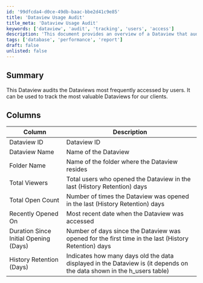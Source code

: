 ```yaml
---
id: '99dfcda4-d0ce-49db-baac-bbe2d41c9e85'
title: 'Dataview Usage Audit'
title_meta: 'Dataview Usage Audit'
keywords: ['dataview', 'audit', 'tracking', 'users', 'access']
description: 'This document provides an overview of a Dataview that audits the most frequently accessed Dataviews by users, allowing for the tracking of valuable Dataviews for clients. It includes detailed information on the columns used in the audit, such as Dataview ID, name, folder, and access statistics.'
tags: ['database', 'performance', 'report']
draft: false
unlisted: false
---
```


## Summary

This Dataview audits the Dataviews most frequently accessed by users. It can be used to track the most valuable Dataviews for our clients.

## Columns

| Column                               | Description                                                                                          |
|--------------------------------------|------------------------------------------------------------------------------------------------------|
| Dataview ID                          | Dataview ID                                                                                         |
| Dataview Name                        | Name of the Dataview                                                                                |
| Folder Name                          | Name of the folder where the Dataview resides                                                       |
| Total Viewers                        | Total users who opened the Dataview in the last (History Retention) days                            |
| Total Open Count                     | Number of times the Dataview was opened in the last (History Retention) days                        |
| Recently Opened On                   | Most recent date when the Dataview was accessed                                                     |
| Duration Since Initial Opening (Days) | Number of days since the Dataview was opened for the first time in the last (History Retention) days |
| History Retention (Days)            | Indicates how many days old the data displayed in the Dataview is (it depends on the data shown in the h_users table) |




